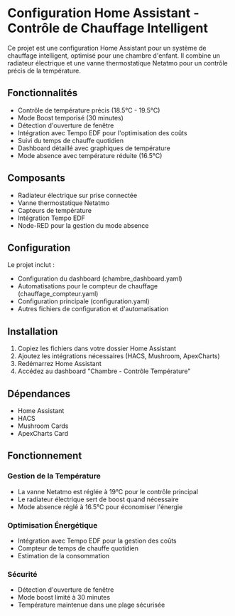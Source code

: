 # Configuration Home Assistant - Contrôle de Chauffage Intelligent

Ce projet est une configuration Home Assistant pour un système de chauffage intelligent, optimisé pour une chambre d'enfant. Il combine un radiateur électrique et une vanne thermostatique Netatmo pour un contrôle précis de la température.

## Fonctionnalités

- Contrôle de température précis (18.5°C - 19.5°C)
- Mode Boost temporisé (30 minutes)
- Détection d'ouverture de fenêtre
- Intégration avec Tempo EDF pour l'optimisation des coûts
- Suivi du temps de chauffe quotidien
- Dashboard détaillé avec graphiques de température
- Mode absence avec température réduite (16.5°C)

## Composants

- Radiateur électrique sur prise connectée
- Vanne thermostatique Netatmo
- Capteurs de température
- Intégration Tempo EDF
- Node-RED pour la gestion du mode absence

## Configuration

Le projet inclut :
- Configuration du dashboard (chambre_dashboard.yaml)
- Automatisations pour le compteur de chauffage (chauffage_compteur.yaml)
- Configuration principale (configuration.yaml)
- Autres fichiers de configuration et d'automatisation

## Installation

1. Copiez les fichiers dans votre dossier Home Assistant
2. Ajoutez les intégrations nécessaires (HACS, Mushroom, ApexCharts)
3. Redémarrez Home Assistant
4. Accédez au dashboard "Chambre - Contrôle Température"

## Dépendances

- Home Assistant
- HACS
- Mushroom Cards
- ApexCharts Card

## Fonctionnement

### Gestion de la Température
- La vanne Netatmo est réglée à 19°C pour le contrôle principal
- Le radiateur électrique sert de boost quand nécessaire
- Mode absence réglé à 16.5°C pour économiser l'énergie

### Optimisation Énergétique
- Intégration avec Tempo EDF pour la gestion des coûts
- Compteur de temps de chauffe quotidien
- Estimation de la consommation

### Sécurité
- Détection d'ouverture de fenêtre
- Mode boost limité à 30 minutes
- Température maintenue dans une plage sécurisée
